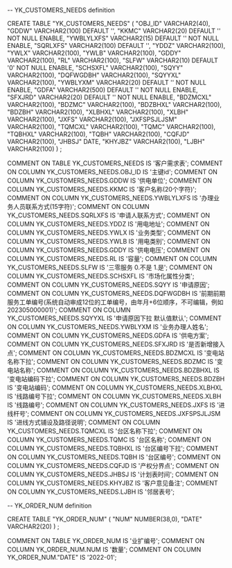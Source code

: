 -- YK_CUSTOMERS_NEEDS definition

CREATE TABLE "YK_CUSTOMERS_NEEDS" 
   (	"OBJ_ID" VARCHAR2(40), 
	"GDDW" VARCHAR2(100) DEFAULT '', 
	"KKMC" VARCHAR2(20) DEFAULT '' NOT NULL ENABLE, 
	"YWBLYLXFS" VARCHAR2(15) DEFAULT '' NOT NULL ENABLE, 
	"SQRLXFS" VARCHAR2(100) DEFAULT '', 
	"YDDZ" VARCHAR2(100), 
	"YWLX" VARCHAR2(100), 
	"YWLB" VARCHAR2(100), 
	"GDDY" VARCHAR2(100), 
	"RL" VARCHAR2(100), 
	"SLFW" VARCHAR2(10) DEFAULT '0' NOT NULL ENABLE, 
	"SCHSXFL" VARCHAR2(100), 
	"SQYY" VARCHAR2(100), 
	"DQFWGDBH" VARCHAR2(100), 
	"SQYYXL" VARCHAR2(100), 
	"YWBLYXM" VARCHAR2(20) DEFAULT '' NOT NULL ENABLE, 
	"GDFA" VARCHAR2(500) DEFAULT '' NOT NULL ENABLE, 
	"SFXJRD" VARCHAR2(20) DEFAULT '' NOT NULL ENABLE, 
	"BDZMCXL" VARCHAR2(100), 
	"BDZMC" VARCHAR2(100), 
	"BDZBHXL" VARCHAR2(100), 
	"BDZBH" VARCHAR2(100), 
	"XLBHXL" VARCHAR2(100), 
	"XLBH" VARCHAR2(100), 
	"JXFS" VARCHAR2(100), 
	"JXFSPSJLJSM" VARCHAR2(100), 
	"TQMCXL" VARCHAR2(100), 
	"TQMC" VARCHAR2(100), 
	"TQBHXL" VARCHAR2(100), 
	"TQBH" VARCHAR2(100), 
	"CQFJD" VARCHAR2(100), 
	"JHBSJ" DATE, 
	"KHYJBZ" VARCHAR2(100), 
	"LJBH" VARCHAR2(100)
   )  ;

COMMENT ON TABLE YK_CUSTOMERS_NEEDS IS '客户需求表';
COMMENT ON COLUMN YK_CUSTOMERS_NEEDS.OBJ_ID IS '主键id';
COMMENT ON COLUMN YK_CUSTOMERS_NEEDS.GDDW IS '供电单位';
COMMENT ON COLUMN YK_CUSTOMERS_NEEDS.KKMC IS '客户名称(20个字符)';
COMMENT ON COLUMN YK_CUSTOMERS_NEEDS.YWBLYLXFS IS '办理业务人员联系方式(15字符)';
COMMENT ON COLUMN YK_CUSTOMERS_NEEDS.SQRLXFS IS '申请人联系方式';
COMMENT ON COLUMN YK_CUSTOMERS_NEEDS.YDDZ IS '用电地址';
COMMENT ON COLUMN YK_CUSTOMERS_NEEDS.YWLX IS '业务类型';
COMMENT ON COLUMN YK_CUSTOMERS_NEEDS.YWLB IS '用电类别';
COMMENT ON COLUMN YK_CUSTOMERS_NEEDS.GDDY IS '供电电压';
COMMENT ON COLUMN YK_CUSTOMERS_NEEDS.RL IS '容量';
COMMENT ON COLUMN YK_CUSTOMERS_NEEDS.SLFW IS '三零服务 0.不是 1.是';
COMMENT ON COLUMN YK_CUSTOMERS_NEEDS.SCHSXFL IS '市场化属性分类';
COMMENT ON COLUMN YK_CUSTOMERS_NEEDS.SQYY IS '申请原因';
COMMENT ON COLUMN YK_CUSTOMERS_NEEDS.DQFWGDBH IS '前期前期服务工单编号(系统自动审成12位的工单编号，由年月+6位顺序，不可编辑，例如202305000001)';
COMMENT ON COLUMN YK_CUSTOMERS_NEEDS.SQYYXL IS '申请原因下拉 默认值默认';
COMMENT ON COLUMN YK_CUSTOMERS_NEEDS.YWBLYXM IS '业务办理人姓名';
COMMENT ON COLUMN YK_CUSTOMERS_NEEDS.GDFA IS '供电方案';
COMMENT ON COLUMN YK_CUSTOMERS_NEEDS.SFXJRD IS '是否新增接入点';
COMMENT ON COLUMN YK_CUSTOMERS_NEEDS.BDZMCXL IS '变电站名称下拉';
COMMENT ON COLUMN YK_CUSTOMERS_NEEDS.BDZMC IS '变电站名称';
COMMENT ON COLUMN YK_CUSTOMERS_NEEDS.BDZBHXL IS '变电站编码下拉';
COMMENT ON COLUMN YK_CUSTOMERS_NEEDS.BDZBH IS '变电站编码';
COMMENT ON COLUMN YK_CUSTOMERS_NEEDS.XLBHXL IS '线路编号下拉';
COMMENT ON COLUMN YK_CUSTOMERS_NEEDS.XLBH IS '线路编号';
COMMENT ON COLUMN YK_CUSTOMERS_NEEDS.JXFS IS '进线杆号';
COMMENT ON COLUMN YK_CUSTOMERS_NEEDS.JXFSPSJLJSM IS '进线方式铺设及路径说明';
COMMENT ON COLUMN YK_CUSTOMERS_NEEDS.TQMCXL IS '台区名称下拉';
COMMENT ON COLUMN YK_CUSTOMERS_NEEDS.TQMC IS '台区名称';
COMMENT ON COLUMN YK_CUSTOMERS_NEEDS.TQBHXL IS '台区编号下拉';
COMMENT ON COLUMN YK_CUSTOMERS_NEEDS.TQBH IS '台区编号';
COMMENT ON COLUMN YK_CUSTOMERS_NEEDS.CQFJD IS '产权分界点';
COMMENT ON COLUMN YK_CUSTOMERS_NEEDS.JHBSJ IS '计划表时间';
COMMENT ON COLUMN YK_CUSTOMERS_NEEDS.KHYJBZ IS '客户意见备注';
COMMENT ON COLUMN YK_CUSTOMERS_NEEDS.LJBH IS '邻居表号';



-- YK_ORDER_NUM definition

CREATE TABLE "YK_ORDER_NUM" 
   (	"NUM" NUMBER(38,0), 
	"DATE" VARCHAR2(20)
   ) ;

COMMENT ON TABLE YK_ORDER_NUM IS '业扩编号';
COMMENT ON COLUMN YK_ORDER_NUM.NUM IS '数量';
COMMENT ON COLUMN YK_ORDER_NUM."DATE" IS '2022-01';